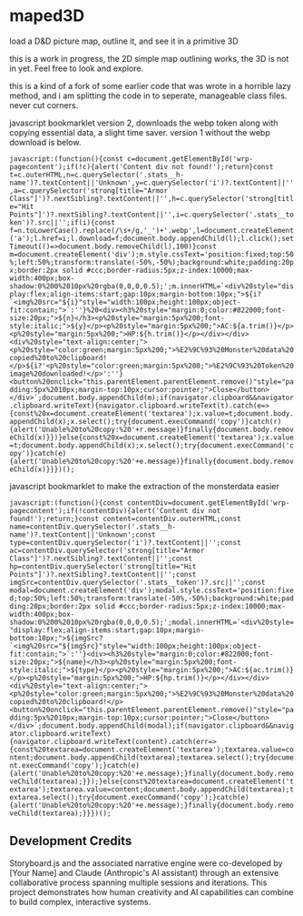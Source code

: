 # maped3D
load a D&amp;D picture map, outline it, and see it in a primitive 3D

this is a work in progress, the 2D simple map outlining works, the 3D is not in yet.  Feel free to look and explore.

this is a kind of a fork of some earlier code that was wrote in a horrible lazy method, and i am splitting the code in to seperate, manageable class files.  never cut corners.

javascript bookmarklet version 2, downloads the webp token along with copying essential data, a slight time saver.  version 1 without the webp download is below.

``
javascript:(function(){const c=document.getElementById('wrp-pagecontent');if(!c){alert('Content div not found!');return}const t=c.outerHTML,n=c.querySelector('.stats__h-name')?.textContent||'Unknown',y=c.querySelector('i')?.textContent||'',a=c.querySelector('strong[title="Armor Class"]')?.nextSibling?.textContent||'',h=c.querySelector('strong[title="Hit Points"]')?.nextSibling?.textContent||'',i=c.querySelector('.stats__token')?.src||'';if(i){const f=n.toLowerCase().replace(/\s+/g,'_')+'.webp',l=document.createElement('a');l.href=i;l.download=f;document.body.appendChild(l);l.click();setTimeout(()=>document.body.removeChild(l),100)}const m=document.createElement('div');m.style.cssText='position:fixed;top:50%;left:50%;transform:translate(-50%,-50%);background:white;padding:20px;border:2px solid #ccc;border-radius:5px;z-index:10000;max-width:400px;box-shadow:0%200%2010px%20rgba(0,0,0,0.5);';m.innerHTML=`<div%20style="display:flex;align-items:start;gap:10px;margin-bottom:10px;">${i?`<img%20src="${i}"style="width:100px;height:100px;object-fit:contain;">`:''}%20<div><h3%20style="margin:0;color:#822000;font-size:20px;">${n}</h3><p%20style="margin:5px%200;font-style:italic;">${y}</p><p%20style="margin:5px%200;">AC:${a.trim()}</p><p%20style="margin:5px%200;">HP:${h.trim()}</p></div></div><div%20style="text-align:center;"><p%20style="color:green;margin:5px%200;">%E2%9C%93%20Monster%20data%20copied%20to%20clipboard!</p>${i?'<p%20style="color:green;margin:5px%200;">%E2%9C%93%20Token%20image%20downloaded!</p>':''}<button%20onclick="this.parentElement.parentElement.remove()"style="padding:5px%2010px;margin-top:10px;cursor:pointer;">Close</button></div>`;document.body.appendChild(m);if(navigator.clipboard&&navigator.clipboard.writeText){navigator.clipboard.writeText(t).catch(e=>{const%20x=document.createElement('textarea');x.value=t;document.body.appendChild(x);x.select();try{document.execCommand('copy')}catch(r){alert('Unable%20to%20copy:%20'+r.message)}finally{document.body.removeChild(x)}})}else{const%20x=document.createElement('textarea');x.value=t;document.body.appendChild(x);x.select();try{document.execCommand('copy')}catch(e){alert('Unable%20to%20copy:%20'+e.message)}finally{document.body.removeChild(x)}}})();
``

javascript bookmarklet to make the extraction of the monsterdata easier

``
javascript:(function(){const contentDiv=document.getElementById('wrp-pagecontent');if(!contentDiv){alert('Content div not found!');return;}const content=contentDiv.outerHTML;const name=contentDiv.querySelector('.stats__h-name')?.textContent||'Unknown';const type=contentDiv.querySelector('i')?.textContent||'';const ac=contentDiv.querySelector('strong[title="Armor Class"]')?.nextSibling?.textContent||'';const hp=contentDiv.querySelector('strong[title="Hit Points"]')?.nextSibling?.textContent||'';const imgSrc=contentDiv.querySelector('.stats__token')?.src||'';const modal=document.createElement('div');modal.style.cssText='position:fixed;top:50%;left:50%;transform:translate(-50%,-50%);background:white;padding:20px;border:2px solid #ccc;border-radius:5px;z-index:10000;max-width:400px;box-shadow:0%200%2010px%20rgba(0,0,0,0.5);';modal.innerHTML=`<div%20style="display:flex;align-items:start;gap:10px;margin-bottom:10px;">${imgSrc?`<img%20src="${imgSrc}"style="width:100px;height:100px;object-fit:contain;">`:''}<div><h3%20style="margin:0;color:#822000;font-size:20px;">${name}</h3><p%20style="margin:5px%200;font-style:italic;">${type}</p><p%20style="margin:5px%200;">AC:${ac.trim()}</p><p%20style="margin:5px%200;">HP:${hp.trim()}</p></div></div><div%20style="text-align:center;"><p%20style="color:green;margin:5px%200;">%E2%9C%93%20Monster%20data%20copied%20to%20clipboard!</p><button%20onclick="this.parentElement.parentElement.remove()"style="padding:5px%2010px;margin-top:10px;cursor:pointer;">Close</button></div>`;document.body.appendChild(modal);if(navigator.clipboard&&navigator.clipboard.writeText){navigator.clipboard.writeText(content).catch(err=>{const%20textarea=document.createElement('textarea');textarea.value=content;document.body.appendChild(textarea);textarea.select();try{document.execCommand('copy');}catch(e){alert('Unable%20to%20copy:%20'+e.message);}finally{document.body.removeChild(textarea);}});}else{const%20textarea=document.createElement('textarea');textarea.value=content;document.body.appendChild(textarea);textarea.select();try{document.execCommand('copy');}catch(e){alert('Unable%20to%20copy:%20'+e.message);}finally{document.body.removeChild(textarea);}}})();
``

## Development Credits
Storyboard.js and the associated narrative engine were co-developed by [Your Name] and Claude (Anthropic's AI assistant) through an extensive collaborative process spanning multiple sessions and iterations. This project demonstrates how human creativity and AI capabilities can combine to build complex, interactive systems.
